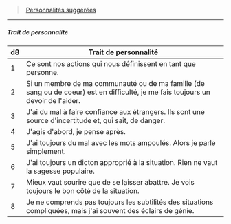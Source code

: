 ﻿---
!PersonalityTraitItem
Table: >+
  |d8|Trait de personnalité|

  |---|---|

  |1|Ce sont nos actions qui nous définissent en <!--br-->tant que personne.|

  |2|Si un membre de ma communauté ou de ma <!--br-->famille (de sang ou de coeur) est en difficulté, je <!--br-->me fais toujours un devoir de l'aider.|

  |3|J'ai du mal à faire confiance aux étrangers. Ils <!--br-->sont une source d'incertitude et, qui sait, de <!--br-->danger.|

  |4|J'agis d'abord, je pense après.|

  |5|J'ai toujours du mal avec les mots ampoulés. <!--br-->Alors je parle simplement.|

  |6|J'ai toujours un dicton approprié à la situation. <!--br-->Rien ne vaut la sagesse populaire.|

  |7|Mieux vaut sourire que de se laisser abattre. Je <!--br-->vois toujours le bon côté de la situation.|

  |8|Je ne comprends pas toujours les subtilités des <!--br-->situations compliquées, mais j'ai souvent des <!--br-->éclairs de génie.|

Id: background_villageois_hd.md#trait-de-personnalité
ParentLink: background_villageois_hd.md#personnalités-suggérées
Name: Trait de personnalité
ParentName: Personnalités suggérées
NameLevel: 5
Attributes: {}
---
> [Personnalités suggérées](hd_background_villageois_personnalites_suggerees.md)

---

##### Trait de personnalité

|d8|Trait de personnalité|
|---|---|
|1|Ce sont nos actions qui nous définissent en tant que personne.|
|2|Si un membre de ma communauté ou de ma famille (de sang ou de coeur) est en difficulté, je me fais toujours un devoir de l'aider.|
|3|J'ai du mal à faire confiance aux étrangers. Ils sont une source d'incertitude et, qui sait, de danger.|
|4|J'agis d'abord, je pense après.|
|5|J'ai toujours du mal avec les mots ampoulés. Alors je parle simplement.|
|6|J'ai toujours un dicton approprié à la situation. Rien ne vaut la sagesse populaire.|
|7|Mieux vaut sourire que de se laisser abattre. Je vois toujours le bon côté de la situation.|
|8|Je ne comprends pas toujours les subtilités des situations compliquées, mais j'ai souvent des éclairs de génie.|

